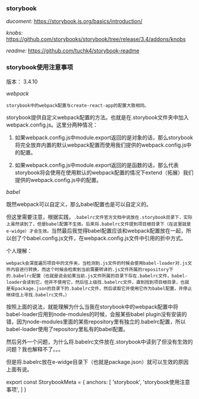 ### storybook

_ducoment:_  https://storybook.js.org/basics/introduction/

_knobs:_  https://github.com/storybooks/storybook/tree/release/3.4/addons/knobs

_readme:_  https://github.com/tuchk4/storybook-readme

### storybook使用注意事项

版本： 3.4.10

_webpack_

`storybook中的webpack配置与create-react-app的配置大致相同。`

storybook提供自定义webpack配置的方法。也就是在.storybook文件夹中加入webpack.config.js。这里分两种情况：

1. 如果webpack.config.js中module.export返回的是对象的话，那么storybook将完全放弃内置的默认webpack配置而使用我们提供的webpack.config.js中的配置。

2. 如果webpack.config.js中module.export返回的是函数的话，那么代表storybook将会使用在使用默认的webpack配置的情况下extend（拓展）我们提供的webpack.config.js中的配置。

_babel_

既然webpack可以自定义，那么babel配置也是可以自定义的。

但这里需要注意，根据实践，`.babelrc文件官方文档中说放在.storybook目录下，实际上虽然读到了，但是babel配置不生效。后来将.babelrc文件提到项目根目录下（在这里就是e-widge）才会生效。`当然最后我觉得babel配置应该和webpack配置放在一起，所以创了个babel.config.js文件，在webpack.config.js文件中引用的折中方式。

个人理解：

`webpack会深度遍历项目中的文件夹，当检测到.js文件的时候会使用babel-loader对.js文件内容进行转换，而这个时候会检索到当前需要转译的.js文件所属的repository下的.babelrc配置（也就是说会如果当前.js文件所属的目录下存在.babelrc文件，babel-loader会读到它，但并不使用它，然后往上级找.babelrc文件，直到找到项目根目录，也就是有package.json的目录下的.babelrc文件，然后读取它并使用它作为babel配置，并停止继续往上寻找.babelrc文件。）`

按照上面的说法，就能理解为什么当我在storybook中的webpack配置中将babel-loader应用到node-modules的时候，会报某些babel plugin没有安装的错，因为node-modules里面的某些repository里有独立的.babelrc配置，所以babel-loader使用了repository里私有的babel配置。

然后另外一个问题，为什么将.babelrc文件放在.storybook中读到了但没有生效的问题？我也解释不了。。。

但是将.babelrc放在e-widge目录下（也就是package.json）就可以生效的原因上面有说。

export const StorybookMeta = {
  anchors: [
    'storybook',
    'storybook使用注意事项',
  ]
}